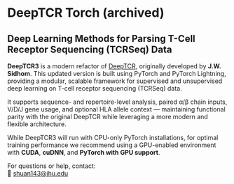 # DeepTCR Torch (archived)

## Deep Learning Methods for Parsing T-Cell Receptor Sequencing (TCRSeq) Data

**DeepTCR3** is a modern refactor of [DeepTCR](https://github.com/sidhomj/DeepTCR), originally developed by **J.W. Sidhom**. This updated version is built using PyTorch and PyTorch Lightning, providing a modular, scalable framework for supervised and unsupervised deep learning on T-cell receptor sequencing (TCRSeq) data.

It supports sequence- and repertoire-level analysis, paired α/β chain inputs, V/D/J gene usage, and optional HLA allele context — maintaining functional parity with the original DeepTCR while leveraging a more modern and flexible architecture.

While DeepTCR3 will run with CPU-only PyTorch installations, for optimal training performance we recommend using a GPU-enabled environment with **CUDA**, **cuDNN**, and **PyTorch with GPU support**.

For questions or help, contact:  
📧 shuan143@jhu.edu
